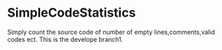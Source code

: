 # SimpleCodeStatistics
Simply count the source code of number of empty lines,comments,valid codes ect. 
This is the develope branch1.

